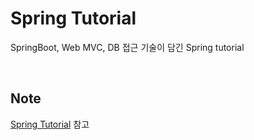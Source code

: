 # Spring Tutorial

SpringBoot, Web MVC, DB 접근 기술이 담긴 Spring tutorial

<br>

## Note

[Spring Tutorial](https://husky-crawdad-d93.notion.site/Spring-Tutorial-27468ab3872645e5b285dc172d686da4) 참고
